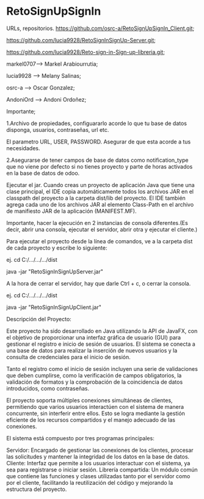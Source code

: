 # RetoSignUpSignIn

URLs, repositorios.
https://github.com/osrc-a/RetoSignUpSignIn_Client.git;

https://github.com/lucia9928/RetoSignInSignUp-Server.git;

https://github.com/lucia9928/Reto-sign-in-Sign-up-libreria.git;

markel0707--> Markel Arabiourrutia;

lucia9928 --> Melany Salinas;

osrc-a    --> Oscar Gonzalez;

AndoniOrd --> Andoni Ordoñez;

Importante;

1.Archivo de propiedades, configuararlo acorde lo que tu base de datos disponga, 
usuarios, contraseñas, url etc.

El parametro URL, USER, PASSWORD. Asegurar de que esta acorde a tus necesidades.

2.Asegurarse de tener campos de base de datos como notification_type que
no viene por defecto si no tienes proyecto y parte de horas activados en la
base de datos de odoo.

Ejecutar el jar.
Cuando creas un proyecto de aplicación Java que tiene una clase principal, el IDE copia automáticamente todos los archivos JAR 
en el classpath del proyecto a la carpeta dist/lib del proyecto. El IDE también agrega cada uno de los archivos JAR al elemento 
Class-Path en el archivo de manifiesto JAR de la aplicación (MANIFEST.MF).

Importante, hacer la ejecución en 2 instancias de consola diferentes.(Es decir, abrir una consola, ejecutar el servidor, abrir 
otra y ejecutar el cliente.)

Para ejecutar el proyecto desde la línea de comandos, ve a la carpeta dist de cada proyecto y escribe lo siguiente:

ej. cd C:/.../.../.../dist

java -jar "RetoSignInSignUpServer.jar"

A la hora de cerrar el servidor, hay que darle Ctrl + c, o cerrar la consola.

ej. cd C:/.../.../.../dist

java -jar "RetoSignInSignUpClient.jar"

Descripción del Proyecto:

Este proyecto ha sido desarrollado en Java utilizando la API de JavaFX, con el objetivo de proporcionar una interfaz gráfica de usuario (GUI) 
para gestionar el registro e inicio de sesión de usuarios. El sistema se conecta a una base de datos para realizar la inserción de nuevos usuarios
y la consulta de credenciales para el inicio de sesión.

Tanto el registro como el inicio de sesión incluyen una serie de validaciones que deben cumplirse, como la verificación de campos obligatorios, 
la validación de formatos y la comprobación de la coincidencia de datos introducidos, como contraseñas.

El proyecto soporta múltiples conexiones simultáneas de clientes, permitiendo que varios usuarios interactúen con el sistema de manera concurrente, 
sin interferir entre ellos. Esto se logra mediante la gestión eficiente de los recursos compartidos y el manejo adecuado de las conexiones.

El sistema está compuesto por tres programas principales:

Servidor: Encargado de gestionar las conexiones de los clientes, procesar las solicitudes y mantener la integridad de los datos en la base de datos.
Cliente: Interfaz que permite a los usuarios interactuar con el sistema, ya sea para registrarse o iniciar sesión.
Librería compartida: Un módulo común que contiene las funciones y clases utilizadas tanto por el servidor como por el cliente, facilitando la reutilización
del código y mejorando la estructura del proyecto.
